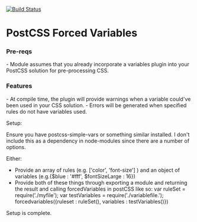 [![Build Status](https://travis-ci.org/alekhrycaiko/postcss-suggest-variables.svg?branch=master)](https://travis-ci.org/alekhrycaiko/postcss-suggest-variables)

<h1> PostCSS Forced Variables </h1>

<h3> Pre-reqs </h3>
- Module assumes that you already incorporate a variables plugin into your PostCSS solution for pre-processing CSS.

<h3> Features </h3>
- At compile time, the plugin will provide warnings when a variable could've been used in your CSS solution.
- Errors will be generated when specified rules do not have variables used.

Setup:

Ensure you have postcss-simple-vars or something similar installed. I don't include this as a dependency in node-modules since there are a number of options.

Either:
- Provide an array of rules (e.g. ['color', 'font-size'] ) and an object of variables (e.g.{$blue : '#fff',
$fontSizeLarge : 16})
- Provide both of these things through exporting a module and returning the result and calling forcedVariables in postCSS like so:
var ruleSet = require('./myfile');
var testVariables = require('./variablefile.');
forcedvariables({ruleset : ruleSet(), variables : testVariables()})

Setup is complete.
